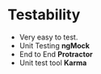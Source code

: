 # Testability

- Very easy to test.
- Unit Testing **ngMock**
- End to End **Protractor**
- Unit test tool **Karma**
